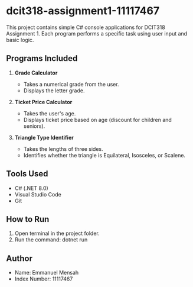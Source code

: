 # dcit318-assignment1-11117467

This project contains simple C# console applications for DCIT318 Assignment 1. Each program performs a specific task using user input and basic logic.

## Programs Included

1. **Grade Calculator**
   - Takes a numerical grade from the user.
   - Displays the letter grade.

2. **Ticket Price Calculator**
   - Takes the user's age.
   - Displays ticket price based on age (discount for children and seniors).

3. **Triangle Type Identifier**
   - Takes the lengths of three sides.
   - Identifies whether the triangle is Equilateral, Isosceles, or Scalene.

## Tools Used

- C# (.NET 8.0)
- Visual Studio Code
- Git

## How to Run

1. Open terminal in the project folder.
2. Run the command: dotnet run

## Author

- Name: Emmanuel Mensah  
- Index Number: 11117467  
